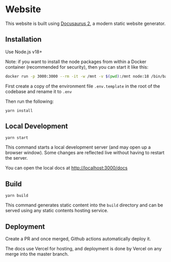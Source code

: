 # Website

This website is built using [Docusaurus 2](https://v2.docusaurus.io/), a modern static website generator.

## Installation

Use Node.js v18+

Note: if you want to install the node packages from within a Docker container (recommended for security), then you can start it like this:

```sh
docker run -p 3000:3000 --rm -it -w /mnt -v $(pwd):/mnt node:18 /bin/bash
```

First create a copy of the environment file `.env.template` in the root of the codebase and rename it to `.env`

Then run the following:

```console
yarn install
```

## Local Development

```console
yarn start
```

This command starts a local development server (and may open up a browser window). Some changes are reflected live without having to restart the server.

You can open the local docs at [http://localhost:3000/docs](http://localhost:3000/docs)

## Build

```console
yarn build
```

This command generates static content into the `build` directory and can be served using any static contents hosting service.

## Deployment

Create a PR and once merged, Github actions automatically deploy it.

The docs use Vercel for hosting, and deployment is done by Vercel on any merge into the master branch.
